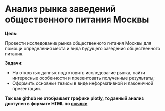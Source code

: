 # Анализ рынка заведений общественного питания Москвы

**Цель:** 

Провести исследование рынка общественного питания Москвы для помощи определения места и вида будущего заведения общественного питания. 

**Задачи:** 

- На открытых данных подготовить исследование рынка, найти интересные особенности и презентовать полученные результаты;
- Оформить основные тезисы в виде информативной и лаконичной презентации.

**Так как github не отображает графики plotly, то данный анализ доступен в формате HTML по [ссылке](https://leryash.github.io/analysis_of_food_establishments/)**
